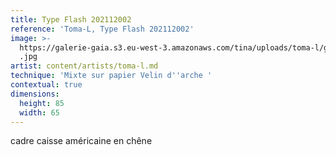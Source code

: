 ```yaml
---
title: Type Flash 202112002
reference: 'Toma-L, Type Flash 202112002'
image: >-
  https://galerie-gaia.s3.eu-west-3.amazonaws.com/tina/uploads/toma-l/galerie-gaia-tomal-2021121002-EncoreUnTypeRetroCrade-80x60cm
  .jpg
artist: content/artists/toma-l.md
technique: 'Mixte sur papier Velin d''arche '
contextual: true
dimensions:
  height: 85
  width: 65
---
```


cadre caisse américaine en chêne
